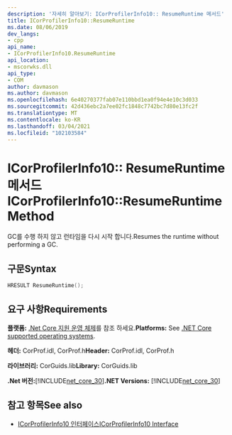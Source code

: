 ```yaml
---
description: '자세히 알아보기: ICorProfilerInfo10:: ResumeRuntime 메서드'
title: ICorProfilerInfo10::ResumeRuntime
ms.date: 08/06/2019
dev_langs:
- cpp
api_name:
- ICorProfilerInfo10.ResumeRuntime
api_location:
- mscorwks.dll
api_type:
- COM
author: davmason
ms.author: davmason
ms.openlocfilehash: 6e40270377fab07e110bbd1ea0f94e4e10c3d033
ms.sourcegitcommit: 42d436ebc2a7ee02fc1848c7742bc7d80e13fc2f
ms.translationtype: MT
ms.contentlocale: ko-KR
ms.lasthandoff: 03/04/2021
ms.locfileid: "102103584"
---
```

# <a name="icorprofilerinfo10resumeruntime-method"></a><span data-ttu-id="9036f-103">ICorProfilerInfo10:: ResumeRuntime 메서드</span><span class="sxs-lookup"><span data-stu-id="9036f-103">ICorProfilerInfo10::ResumeRuntime Method</span></span>

<span data-ttu-id="9036f-104">GC를 수행 하지 않고 런타임을 다시 시작 합니다.</span><span class="sxs-lookup"><span data-stu-id="9036f-104">Resumes the runtime without performing a GC.</span></span>

## <a name="syntax"></a><span data-ttu-id="9036f-105">구문</span><span class="sxs-lookup"><span data-stu-id="9036f-105">Syntax</span></span>

```cpp
HRESULT ResumeRuntime();
```

## <a name="requirements"></a><span data-ttu-id="9036f-106">요구 사항</span><span class="sxs-lookup"><span data-stu-id="9036f-106">Requirements</span></span>

<span data-ttu-id="9036f-107">**플랫폼:** [.Net Core 지원 운영 체제](../../../core/install/windows.md?pivots=os-windows)를 참조 하세요.</span><span class="sxs-lookup"><span data-stu-id="9036f-107">**Platforms:** See [.NET Core supported operating systems](../../../core/install/windows.md?pivots=os-windows).</span></span>

<span data-ttu-id="9036f-108">**헤더:** CorProf.idl, CorProf.h</span><span class="sxs-lookup"><span data-stu-id="9036f-108">**Header:** CorProf.idl, CorProf.h</span></span>

<span data-ttu-id="9036f-109">**라이브러리:** CorGuids.lib</span><span class="sxs-lookup"><span data-stu-id="9036f-109">**Library:** CorGuids.lib</span></span>

<span data-ttu-id="9036f-110">**.Net 버전:**[!INCLUDE[net_core_30](../../../../includes/net-core-30-md.md)]</span><span class="sxs-lookup"><span data-stu-id="9036f-110">**.NET Versions:** [!INCLUDE[net_core_30](../../../../includes/net-core-30-md.md)]</span></span>

## <a name="see-also"></a><span data-ttu-id="9036f-111">참고 항목</span><span class="sxs-lookup"><span data-stu-id="9036f-111">See also</span></span>

- [<span data-ttu-id="9036f-112">ICorProfilerInfo10 인터페이스</span><span class="sxs-lookup"><span data-stu-id="9036f-112">ICorProfilerInfo10 Interface</span></span>](icorprofilerinfo10-interface.md)
